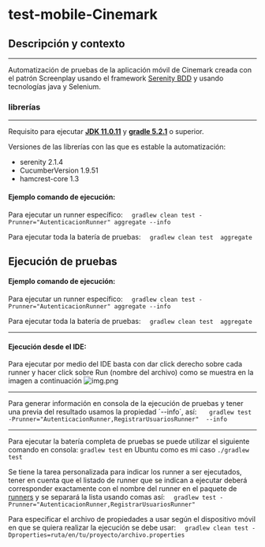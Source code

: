 # test-mobile-Cinemark

## Descripción y contexto

---  
Automatización de pruebas de la aplicación móvil de Cinemark creada con el patrón Screenplay usando el
framework [Serenity BDD](https://serenity-bdd.github.io/docs/guide/user_guide_intro) y usando tecnologías java y
Selenium.
### librerías

---  

Requisito para ejecutar **[JDK 11.0.11](https://www.oracle.com/co/java/technologies/javase-jdk11-downloads.html)**
y  **[gradle 5.2.1](https://gradle.org/install/)** o superior.

Versiones de las librerías con las que es estable la automatización:

+ serenity 2.1.4
+ CucumberVersion 1.9.51
+ hamcrest-core 1.3

#### Ejemplo comando de ejecución:

Para ejecutar un runner específico:
```   gradlew clean test -Prunner="AutenticacionRunner" aggregate --info ```

Para ejecutar toda la batería de pruebas:
```   gradlew clean test  aggregate  ```

## Ejecución de pruebas

#### Ejemplo comando de ejecución:

Para ejecutar un runner específico:
```   gradlew clean test -Prunner="AutenticacionRunner" aggregate --info ```

Para ejecutar toda la batería de pruebas:
```   gradlew clean test  aggregate  ```

---  
#### Ejecución desde el IDE:
Para ejecutar por medio del IDE basta con dar click derecho sobre cada runner y hacer click sobre Run (nombre del archivo)
como se muestra en la imagen a continuación
![img.png](img.png)

---
Para generar información en consola de la ejecución de pruebas y tener una previa del resultado usamos la propiedad
´--info´, así:
```   gradlew test -Prunner="AutenticacionRunner,RegistrarUsuariosRunner"  --info```

---  
Para ejecutar la batería completa de pruebas se puede utilizar el siguiente comando en consola:
``` gradlew test ``` en Ubuntu como es mi caso ```./gradlew test```

Se tiene la tarea personalizada para indicar los runner a ser ejecutados, tener en cuenta que el listado de runner que se
indican a ejecutar deberá corresponder exactamente con el nombre del runner en el paquete
de [runners](./src/test/java/cinemark/runners) y se separará la lista usando comas así:
```   gradlew test -Prunner="AutenticacionRunner,RegistrarUsuariosRunner"  ```

Para especificar el archivo de propiedades a usar según el dispositivo móvil en que se quiera realizar la ejecución se
debe usar:
```   gradlew clean test -Dproperties=ruta/en/tu/proyecto/archivo.properties   ```

